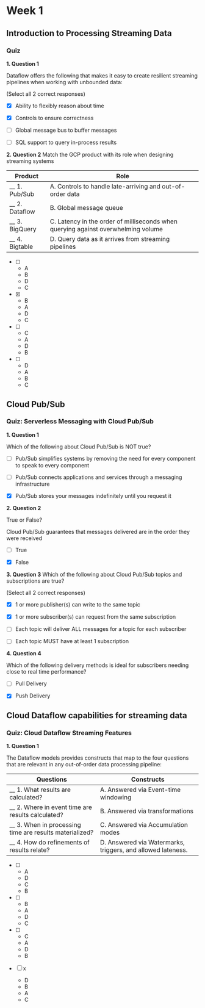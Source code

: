 # Week 1

## Introduction to Processing Streaming Data

### Quiz
**1. Question 1**

Dataflow offers the following that makes it easy to create resilient streaming pipelines when working with unbounded data:

(Select all 2 correct responses)

- [x] Ability to flexibly reason about time
- [x] Controls to ensure correctness
- [ ] Global message bus to buffer messages
- [ ] SQL support to query in-process results


**2. Question 2**
Match the GCP product with its role when designing streaming systems

|Product|Role|
|-|-|
|__ 1. Pub/Sub|A. Controls to handle late-arriving and out-of-order data|
|__ 2. Dataflow|B. Global message queue|
|__ 3. BigQuery|C. Latency in the order of milliseconds when querying against overwhelming volume|
|__ 4. Bigtable|D. Query data as it arrives from streaming pipelines|


- [ ]
  - A
  - B
  - D
  - C

- [x]
  - B
  - A
  - D
  - C

- [ ] 
  - C
  - A
  - D
  - B

- [ ] 
  - D
  - A
  - B
  - C

## Cloud Pub/Sub

### Quiz: Serverless Messaging with Cloud Pub/Sub
**1. Question 1**

Which of the following about Cloud Pub/Sub is NOT true?

- [ ] Pub/Sub simplifies systems by removing the need for every component to speak to every component
- [ ] Pub/Sub connects applications and services through a messaging infrastructure
- [x] Pub/Sub stores your messages indefinitely until you request it


**2. Question 2**

True or False?

Cloud Pub/Sub guarantees that messages delivered are in the order they were received

- [ ] True
- [x] False


**3. Question 3**
Which of the following about Cloud Pub/Sub topics and subscriptions are true?

(Select all 2 correct responses)

- [x] 1 or more publisher(s) can write to the same topic
- [x] 1 or more subscriber(s) can request from the same subscription
- [ ] Each topic will deliver ALL messages for a topic for each subscriber
- [ ] Each topic MUST have at least 1 subscription


**4. Question 4**

Which of the following delivery methods is ideal for subscribers needing close to real time performance?

- [ ] Pull Delivery
- [x] Push Delivery


## Cloud Dataflow capabilities for streaming data

### Quiz: Cloud Dataflow Streaming Features
**1. Question 1**

The Dataflow models provides constructs that map to the four questions that are relevant in any out-of-order data processing pipeline:

|Questions|Constructs|
|-|-|
|__ 1. What results are calculated?|A. Answered via Event-time windowing|
|__ 2. Where in event time are results calculated?|B. Answered via transformations|
|__ 3. When in processing time are results materialized?|C. Answered via Accumulation modes|
|__ 4. How do refinements of results relate?|D. Answered via Watermarks, triggers, and allowed lateness.|

- [ ]
  - A
  - D
  - C
  - B

- [ ]
  - B
  - A
  - D
  - C

- [ ]
  - C
  - A
  - D
  - B

- [ ] x
  - D
  - B
  - A
  - C


